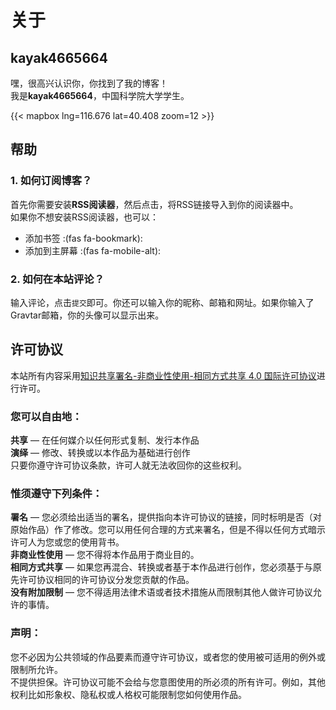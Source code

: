 # 关于


## kayak4665664

嘿，很高兴认识你，你找到了我的博客！  
我是**kayak4665664**，中国科学院大学学生。

{{< mapbox lng=116.676 lat=40.408 zoom=12 >}}

## 帮助
### 1. 如何订阅博客？
首先你需要安装**RSS阅读器**，然后点击[<i class='fas fa-rss'></i>](/zh-cn/index.xml)，将RSS链接导入到你的阅读器中。  
如果你不想安装RSS阅读器，也可以：
- 添加书签 :(fas fa-bookmark):
- 添加到主屏幕 :(fas fa-mobile-alt):

### 2. 如何在本站评论？
输入评论，点击`提交`即可。你还可以输入你的昵称、邮箱和网址。如果你输入了Gravtar邮箱，你的头像可以显示出来。

## 许可协议
本站所有内容采用<a rel="license" href="https://creativecommons.org/licenses/by-nc-sa/4.0/deed.zh">知识共享署名-非商业性使用-相同方式共享 4.0 国际许可协议</a>进行许可。

### 您可以自由地：
**共享** — 在任何媒介以任何形式复制、发行本作品  
**演绎** — 修改、转换或以本作品为基础进行创作  
只要你遵守许可协议条款，许可人就无法收回你的这些权利。

### 惟须遵守下列条件：
**署名** — 您必须给出适当的署名，提供指向本许可协议的链接，同时标明是否（对原始作品）作了修改。您可以用任何合理的方式来署名，但是不得以任何方式暗示许可人为您或您的使用背书。  
**非商业性使用** — 您不得将本作品用于商业目的。  
**相同方式共享** — 如果您再混合、转换或者基于本作品进行创作，您必须基于与原先许可协议相同的许可协议分发您贡献的作品。  
**没有附加限制** — 您不得适用法律术语或者技术措施从而限制其他人做许可协议允许的事情。

### 声明：
您不必因为公共领域的作品要素而遵守许可协议，或者您的使用被可适用的例外或限制所允许。  
不提供担保。许可协议可能不会给与您意图使用的所必须的所有许可。例如，其他权利比如形象权、隐私权或人格权可能限制您如何使用作品。
